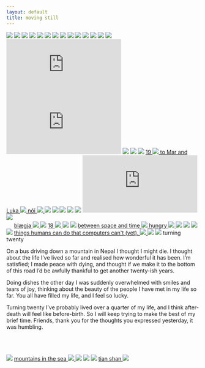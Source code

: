 ```yaml
---
layout: default
title: moving still
--- 
```


<img src="img/fjord.gif" id = "16.5.25">

<img src="img/Photo1072.jpg" id = "20.8.23">

<img src="img/Photo0612.jpg" id = "01.5.25">

<img src="img/Photo0866.jpg" id = "10.6.23">

<img src="img/Photo1074.jpg" id = "24.8.23">

<img src="img/Photo0796.jpg" id = "28.5.23">

<img src="img/Photo0654.jpg" id = "16.4.23">

<img src="img/Photo0177.jpg" id = "10.9.23">

<img src="img/Photo1107.jpg" id = "10.9.23">

<img src="img/Photo0984.jpg" id = "8.7.23">

<img src="img/Photo0826.jpg" id = "1.6.23">

<img src="img/Photo0201.jpg" id = "25.2.23">

<img src="img/zee.jpg" id = "27.8.19 by a stranger">

<img src="img/light.gif" id = "24.4.22">

<iframe src="https://player.vimeo.com/video/650107355" frameborder="0" allow="accelerometer; autoplay; encrypted-media; gyroscope; picture-in-picture" id = "23.2.18 roti machine" allowfullscreen ></iframe>
			
<iframe src="https://player.vimeo.com/video/515758881" frameborder="0" allow="accelerometer; autoplay; encrypted-media; gyroscope; picture-in-picture" id = "23.6.10 jellyfish" allowfullscreen></iframe>

<img src="img/IMG_1497.jpeg" id = "10.9.21">

<img src="img/stitch3.jpg" style = "padding-bottom: 0px;" id = "26.10.19 vall de núria">
<img src="img/stitch4.jpg">

<a href="/19.html">
19
<img src="img/japan_nineteen/gif.gif" style = "padding-top: 0px;"/>
</a>

<a href="/marandluka.html">
to Mar and Luka 
<img src="img/dolomiti/DSC00263.jpg" style = "padding-top: 0px;">
</a>

<a href="/nói.html">
nói
<img src="img/nói/000216630008-1.jpg" style = "padding-top: 0px;"/>
</a>

<img src="img/biscarrosse_crop.jpg" id = "8.10.20 biscarrosse">

<img src="img/DSC09610.jpg" style = "padding-bottom:0px;" id = "18.6.20 camping in jæren">
<img src="img/DSC09633.jpg">

<img src="img/61410006-3.jpg" style = "padding-bottom:0px;" id = "X.10.16 Yehya climbs EE and Chris looks on">
<img src="img/61410003-3.jpg">

<iframe src="https://player.vimeo.com/video/443349777" frameborder="0" allow="accelerometer; autoplay; encrypted-media; gyroscope; picture-in-picture" allowfullscreen></iframe>			

<img src="img/fish1_lo.jpg" style = "padding-bottom: 20px;">
	
<a href="/blægja.html">
blægja
<img src="img/blægja/61430007.jpg" style = "padding-top: 0px;"/>
</a>

<img src="img/kyotobakery.gif" id = "7.8.19 Kyoto bakery">

<a href="/18.html">
18
<img src="img/camaret/000430590018.jpg" style = "padding-top: 0px;"/>
</a>

<img src="img/nepal/000215400031.jpg" id = "X.10.17">

<img src="img/DSC08951.jpg" id = "27.10.19 Mar in the mountains">

<a href="/betweenspaceandtime.html">
between space and time
<img src="img/nepal/000215400009.jpg" style = "padding-top: 0px;"/>
</a>

<a href="/hungry.html">
hungry
<img src="img/hungry/000216630016.jpg" style = "padding-top: 0px;"/>
</a>

<img src="img/DSC05525.jpg" id = "14.7.19 Katrine">

<img src="img/DSC1367.jpg" id = "29.7.19 by prashant">

<img src="img/DSC05207.jpg" id = "15.6.19 Leif">

<img src="img/DSC02678.jpg" id = "6.5.19 Mai, I am glad you were born.">
		
<a href="/thingshumanscando.html">
things humans can do that computers can't (yet).
<img src="img/hi/DSC04673.jpg" style = "padding-top: 0px;"/>
</a>

<img src="img/DSC03545.jpg" id = "9.11.18 Endlos">

<img src="img/cropped4.jpg">
turning twenty

On a bus driving down a mountain in Nepal I thought I might die. I thought about the life I’ve lived so far and realised how wonderful it has been. I’m satisfied; I made peace with dying, and thought if we make it to the bottom of this road I’d be awfully thankful to get another twenty-ish years.

Doing dishes the other day I was suddenly overwhelmed with smiles and tears of joy, thinking about the beauty of the people I have met in my life so far. You all have filled my life, and I feel so lucky.

<p style = "padding-bottom: 50px;">Turning twenty I’ve probably lived over a quarter of my life, and I think after-death will feel like before-birth. So I will keep trying to make the best of my brief time. Friends, thank you for the thoughts you expressed yesterday, it was humbling.</p>

<img src="img/000465410025.jpg" id = "X.3.18 Last spring in Bir">

<a href="/mountainsinthesea.html">
mountains in the sea
<img src="img/lofoten/DSC02177.jpg" style = "padding-top: 0px;"/>
</a>

<img src="img/DSC02851.jpg" id = "21.9.18">

<img src="img/DSC04092.jpg" id = "26.1.19 Mum and Joey, Saturday morning, car is stuck">

<img src="img/DSC03965.jpg" id = "1.1.19">

<a href="/tianshan.html">
tian shan
<img src="img/kyrgyzstan/IMG_9777.jpg" style = "padding-top: 0px;"/>
</a>
